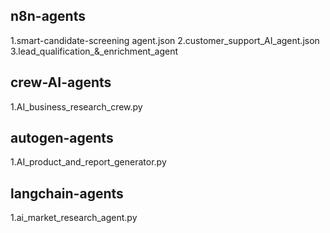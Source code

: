 ## n8n-agents
1.smart-candidate-screening agent.json
2.customer_support_AI_agent.json
3.lead_qualification_&_enrichment_agent

## crew-AI-agents
1.AI_business_research_crew.py

## autogen-agents
1.AI_product_and_report_generator.py

## langchain-agents
1.ai_market_research_agent.py
